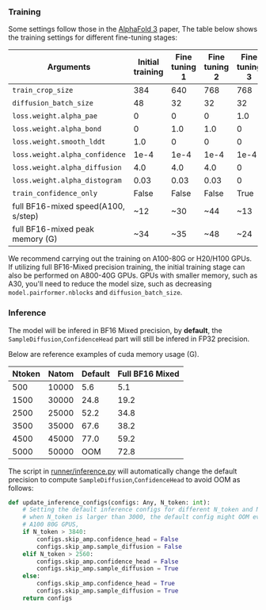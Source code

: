 ### Training 
Some settings follow those in the [AlphaFold 3](https://www.nature.com/articles/s41586-024-07487-w) paper, The table below shows the training settings for different fine-tuning stages:

  | Arguments  | Initial training | Fine tuning 1   |  Fine tuning 2  | Fine tuning 3 |
  |-----------------------------------------|--------|---------|-------|-----|
  | `train_crop_size`                       | 384    | 640    | 768    | 768 |
  | `diffusion_batch_size`                  | 48     | 32     | 32     | 32  |
  | `loss.weight.alpha_pae`                 | 0      | 0      | 0      | 1.0 |
  | `loss.weight.alpha_bond`                | 0      | 1.0    | 1.0    | 0   | 
  | `loss.weight.smooth_lddt`               | 1.0    | 0      | 0      | 0   | 
  | `loss.weight.alpha_confidence`          | 1e-4   | 1e-4   | 1e-4   | 1e-4|
  | `loss.weight.alpha_diffusion`           | 4.0    | 4.0    | 4.0    | 0   |
  | `loss.weight.alpha_distogram`           | 0.03   | 0.03   | 0.03   | 0   |
  | `train_confidence_only`                 | False  | False  | False  | True|
  | full BF16-mixed speed(A100, s/step)     | ~12    | ~30    | ~44    | ~13 |
  | full BF16-mixed peak memory (G)         | ~34    | ~35    | ~48    | ~24 |
  
  We recommend carrying out the training on A100-80G or H20/H100 GPUs. If utilizing full BF16-Mixed precision training, the initial training stage can also be performed on A800-40G GPUs. GPUs with smaller memory, such as A30, you'll need to reduce the model size, such as decreasing `model.pairformer.nblocks` and `diffusion_batch_size`.

### Inference

The model will be infered in BF16 Mixed precision, by **default**, the `SampleDiffusion`,`ConfidenceHead` part will still be infered in FP32 precision.

Below are reference examples of cuda memory usage (G).

| Ntoken | Natom | Default | Full BF16 Mixed |
|--------|-------|-------|------------------|
| 500    | 10000 | 5.6   | 5.1  |
| 1500   | 30000 | 24.8  | 19.2 |
| 2500   | 25000 | 52.2  | 34.8 |
| 3500   | 35000 | 67.6  | 38.2 |
| 4500   | 45000 | 77.0  | 59.2 |
| 5000   | 50000 | OOM   | 72.8 |

The script in [runner/inference.py](../runner/inference.py) will automatically change the default precision to compute `SampleDiffusion`,`ConfidenceHead` to avoid OOM as follows:
```python
def update_inference_configs(configs: Any, N_token: int):
    # Setting the default inference configs for different N_token and N_atom
    # when N_token is larger than 3000, the default config might OOM even on a
    # A100 80G GPUS,
    if N_token > 3840:
        configs.skip_amp.confidence_head = False
        configs.skip_amp.sample_diffusion = False
    elif N_token > 2560:
        configs.skip_amp.confidence_head = False
        configs.skip_amp.sample_diffusion = True
    else:
        configs.skip_amp.confidence_head = True
        configs.skip_amp.sample_diffusion = True
    return configs
```